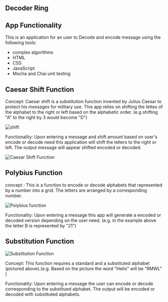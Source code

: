 Decoder Ring
---------------------------------------------------------------------------
App Functionality 
---------------------------------------------------------------------------
This is an application  for an user to Decode and encode message using the following tools:

- complex algorithms
- HTML 
- CSS
- JavaScript
- Mocha and Chai unit testing


Caesar Shift Function 
---------------------------------------------------------------------------
 Concept: Caesar shift  is a substitution function invented by Julius Caesar to protect his messages for military use. This app relies on shifting the lettes of the alphabet to the right or left based on the alphabetic order. (e.g shifting "A" to the right by 3 would become "D")

![shift](https://user-images.githubusercontent.com/71792509/155449009-0f542d11-ea04-4f3e-8794-5745d187c7ff.png)

 Functionality: Upon entering a message and shift amount based on user's encode or decode need this application will shift the letters to the right or left. The output message will appear shifted encoded or decoded.

![Caesar Shift Function](https://user-images.githubusercontent.com/71792509/155448980-bef88d72-9499-49c8-ad01-edb0cfde134e.png)

 Polybius Function
--------------------------------------------------------------------------
 concept : This is a function to encode or decode  alphabets that represented by a number into a grid. The letters are arranged by a corresponding number. 

 ![Polybius function](https://user-images.githubusercontent.com/71792509/155448475-2350e2bc-a354-4eb4-b2ab-ae8619700a12.png)

 Functionality: Upon entering a message this app will generate a encoded or decoded version depending on the user need. (e.g. in the example above the letter B is represented by "21")

 Substitution Function 
--------------------------------------------------------------------------
![Substitution Function](https://user-images.githubusercontent.com/71792509/155448615-32f44ba3-33ee-4040-baaa-2ca9147774a0.png)

Concept: This function requires a standard and a substituted alphabet (pictured above).(e.g. Based on the picture the word "Hello" will be "RMWL" )

Functionality: Upon entering a message the user can encode or decode corresponding to the substitued alphabet. The output will be encoded or decoded with substituted alphabets. 